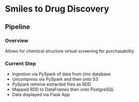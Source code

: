 # Smiles to Drug Discovery
## Pipeline
### Overview
Allows for chemical structure virtual screening for purchasability
### Current Step
* Ingestion via PySpark of data from zinc database
* Uncompress via PySpark and then onto S3
* PySpark retreive extracted files as RDD 
* Mapped RDD to DataFrames then onto PostgreSQL
* Data displayed via Flask App 
